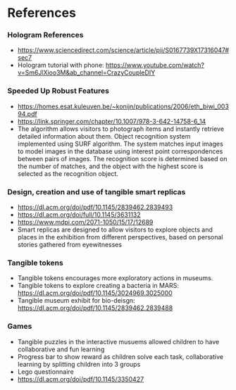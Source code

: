 # References

### Hologram References 
* https://www.sciencedirect.com/science/article/pii/S0167739X17316047#sec7
* Hologram tutorial with phone: https://www.youtube.com/watch?v=Sm6JlXioo3M&ab_channel=CrazyCoupleDIY

### Speeded Up Robust Features
* https://homes.esat.kuleuven.be/~konijn/publications/2006/eth_biwi_00394.pdf
* https://link.springer.com/chapter/10.1007/978-3-642-14758-6_14
* The algorithm allows visitors to photograph items and instantly retrieve detailed information about them. Object recognition system implemented using SURF algorithm. The system matches input images to model images in the database using interest point correspondences between pairs of images. The recognition score is determined based on the number of matches, and the object with the highest score is selected as the recognition object.
  
### Design, creation and use of tangible smart replicas
* https://dl.acm.org/doi/pdf/10.1145/2839462.2839493
* https://dl.acm.org/doi/full/10.1145/3631132
* https://www.mdpi.com/2071-1050/15/17/12689
* Smart replicas are designed to allow visitors to explore objects and places in the exhibition from different perspectives, based on personal stories gathered from eyewitnesses

### Tangible tokens
* Tangible tokens encourages more exploratory actions in museums.
* Tangible tokens to explore creating a bacteria in MARS: https://dl.acm.org/doi/pdf/10.1145/3024969.3025000
* Tangible museum exhibit for bio-deisgn: https://dl.acm.org/doi/pdf/10.1145/2839462.2839488

### Games 
* Tangible puzzles in the interactive musuems allowed children to have collaborative and fun learning
* Progress bar to show reward as children solve each task, collaborative learning by splitting children into 3 groups
* Lego questionnaire 
* https://dl.acm.org/doi/pdf/10.1145/3350427
